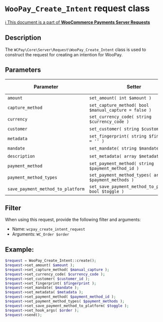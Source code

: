 # `WooPay_Create_Intent` request class

[ℹ️ This document is a part of __WooCommerce Payments Server Requests__](../requests.md)

## Description

The `WCPay\Core\Server\Request\WooPay_Create_Intent` class is used to construct the request for creating an intention for WooPay.

## Parameters


| Parameter                         | Setter                                                | Immutable | Required | Default value |
|-----------------------------------|-------------------------------------------------------|:---------:|:--------:|:-------------:|
| `amount`                          | `set_amount( int $amount )`                           |    Yes    |   Yes    |       -       |
| `capture_method`                  | `set_capture_method( bool $manual_capture = false )`  |     -     |    -     |       -       |
| `currency`                        | `set_currency_code( string $currency_code )`          |     -     |   Yes    |       -       |
| `customer`                        | `set_customer( string $customer_id )`                 |     -     |    -     |       -       |
| `metadata`                        | `set_fingerprint( string $fingerprint = '' )`         |     -     |    -     |       -       |
| `mandate`                         | `set_mandate( string $mandate )`                      |     -     |    -     |       -       |
| `description`                     | `set_metadata( array $metadata )`                     |     -     |    -     |       -       |
| `payment_method`                  | `set_payment_method( string $payment_method_id )`     |     -     |    -     |       -       |
| `payment_method_types`            | `set_payment_method_types( array $payment_methods )`  |     -     |    -     |       -       |
| `save_payment_method_to_platform` | `set_save_payment_method_to_platform( bool $toggle )` |    Yes    |    -     |       -       |


## Filter

When using this request, provide the following filter and arguments:

- Name: `wcpay_create_intent_request`
- Arguments: `WC_Order $order`

## Example:

```php
$request = WooPay_Create_Intent::create();
$request->set_amount( $amount );
$request->set_capture_method( $manual_capture );
$request->set_currency_code( $currency_code );
$request->set_customer( $customer_id );
$request->set_fingerprint( $fingerprint );
$request->set_mandate( $mandate );
$request->set_metadata( $metadata );
$request->set_payment_method( $payment_method_id );
$request->set_payment_method_types( $payment_methods );
$request->set_save_payment_method_to_platform( $toggle );
$request->set_hook_args( $order );
$request->send();
```
